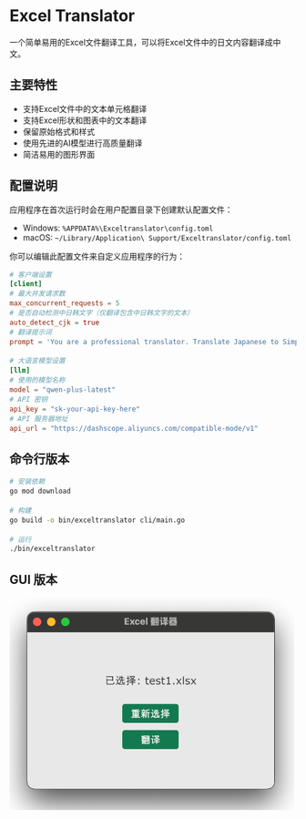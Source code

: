 # Excel Translator

一个简单易用的Excel文件翻译工具，可以将Excel文件中的日文内容翻译成中文。

## 主要特性

- 支持Excel文件中的文本单元格翻译
- 支持Excel形状和图表中的文本翻译
- 保留原始格式和样式
- 使用先进的AI模型进行高质量翻译
- 简洁易用的图形界面

## 配置说明

应用程序在首次运行时会在用户配置目录下创建默认配置文件：

- Windows: `%APPDATA%\Exceltranslator\config.toml`
- macOS: `~/Library/Application\ Support/Exceltranslator/config.toml`

你可以编辑此配置文件来自定义应用程序的行为：

```toml
# 客户端设置
[client]
# 最大并发请求数
max_concurrent_requests = 5
# 是否自动检测中日韩文字（仅翻译包含中日韩文字的文本）
auto_detect_cjk = true
# 翻译提示词
prompt = 'You are a professional translator. Translate Japanese to Simplified Chinese directly. Keep all alphanumeric characters unchanged. Ensure accuracy of technical terms. No explanations needed.'

# 大语言模型设置
[llm]
# 使用的模型名称
model = "qwen-plus-latest"
# API 密钥
api_key = "sk-your-api-key-here"
# API 服务器地址
api_url = "https://dashscope.aliyuncs.com/compatible-mode/v1"
```

## 命令行版本

```bash
# 安装依赖
go mod download

# 构建
go build -o bin/exceltranslator cli/main.go

# 运行
./bin/exceltranslator
``` 

## GUI 版本

<img src="demo/screenshot2.png" alt="Excel Translator 演示" width="500" />

